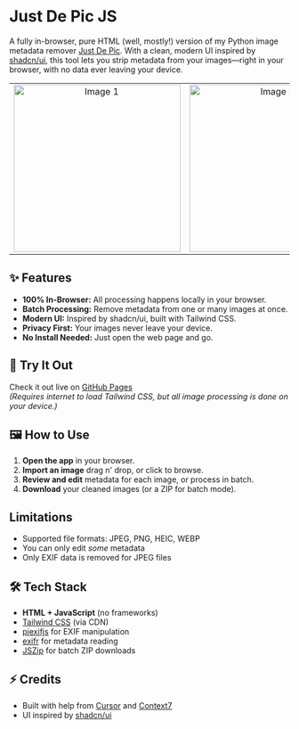 # Just De Pic JS

A fully in-browser, pure HTML (well, mostly!) version of my Python image metadata remover [Just De Pic](https://github.com/LazySeaHorse/Just-De-Pic). With a clean, modern UI inspired by [shadcn/ui](https://ui.shadcn.com/), this tool lets you strip metadata from your images—right in your browser, with no data ever leaving your device.

<table>
  <tr>
    <td align="center">
      <img src="https://i.postimg.cc/rwGgB83t/6hydtgfd.png" alt="Image 1" width="300"/>
    </td>
    <td align="center">
      <img src="https://i.postimg.cc/FK9GmMXC/fthnjtcfyhgjv.png" alt="Image 2" width="300"/>
    </td>
  </tr>
</table>


## ✨ Features

- **100% In-Browser:** All processing happens locally in your browser.
- **Batch Processing:** Remove metadata from one or many images at once.
- **Modern UI:** Inspired by shadcn/ui, built with Tailwind CSS.
- **Privacy First:** Your images never leave your device.
- **No Install Needed:** Just open the web page and go.

## 🚀 Try It Out

Check it out live on [GitHub Pages](https://lazyseahorse.github.io/JustDePic-JS/)  
*(Requires internet to load Tailwind CSS, but all image processing is done on your device.)*

## 🖼️ How to Use

1. **Open the app** in your browser.
2. **Import an image** drag n' drop, or click to browse.
3. **Review and edit** metadata for each image, or process in batch.
4. **Download** your cleaned images (or a ZIP for batch mode).

## Limitations

- Supported file formats: JPEG, PNG, HEIC, WEBP
- You can only edit _some_ metadata
- Only EXIF data is removed for JPEG files

## 🛠️ Tech Stack

- **HTML + JavaScript** (no frameworks)
- [Tailwind CSS](https://tailwindcss.com/) (via CDN)
- [piexifjs](https://github.com/hMatoba/piexifjs) for EXIF manipulation
- [exifr](https://github.com/MikeKovarik/exifr) for metadata reading
- [JSZip](https://stuk.github.io/jszip/) for batch ZIP downloads

## ⚡ Credits

- Built with help from [Cursor](https://www.cursor.so/) and [Context7](https://context7.com/)
- UI inspired by [shadcn/ui](https://ui.shadcn.com/)
